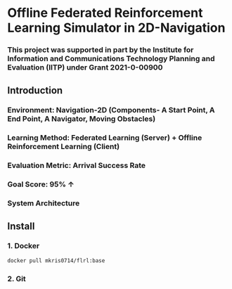 # Offline Federated Reinforcement Learning Simulator in 2D-Navigation

### This project was supported in part by the Institute for Information and Communications Technology Planning and Evaluation (IITP) under Grant 2021-0-00900

## Introduction
### Environment: Navigation-2D (Components- A Start Point, A End Point, A Navigator, Moving Obstacles)
### Learning Method: Federated Learning (Server) + Offline Reinforcement Learning (Client)

### Evaluation Metric: Arrival Success Rate
### Goal Score: 95% ↑ 

### System Architecture 


## Install

### 1. Docker
``` bash
docker pull mkris0714/flrl:base
```

### 2. Git
